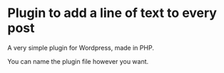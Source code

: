 # Plugin to add a line of text to every post

A very simple plugin for Wordpress, made in PHP.

You can name the plugin file however you want.
